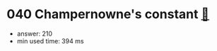 040 Champernowne's constant [:link:](http://projecteuler.net/problem=40)  
========================

- answer: 210 
- min used time: 394 ms

